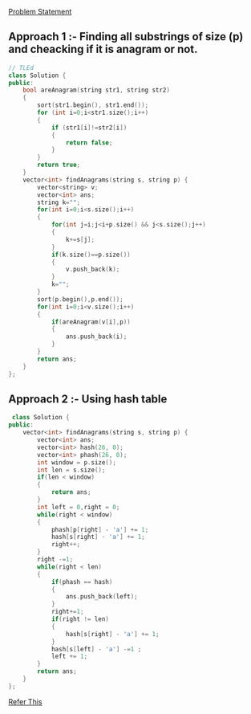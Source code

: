 [Problem Statement](https://leetcode.com/problems/find-all-anagrams-in-a-string/)

## Approach 1 :- Finding all substrings of size (p) and cheacking if it is anagram or not.

```cpp
// TLEd
class Solution {
public:
    bool areAnagram(string str1, string str2)
    {
        sort(str1.begin(), str1.end());
        for (int i=0;i<str1.size();i++)
        {
            if (str1[i]!=str2[i])
            {
                return false;
            }
        }
        return true;
    }
    vector<int> findAnagrams(string s, string p) {
        vector<string> v;
        vector<int> ans;
        string k="";
        for(int i=0;i<s.size();i++)
        {
            for(int j=i;j<i+p.size() && j<s.size();j++)
            {
                k+=s[j];
            }
            if(k.size()==p.size())
            {
                v.push_back(k);   
            }
            k="";
        }
        sort(p.begin(),p.end());
        for(int i=0;i<v.size();i++)
        {
            if(areAnagram(v[i],p))
            {
                ans.push_back(i);
            }
        }
        return ans;
    }
};
```

## Approach 2 :- Using hash table

```cpp
 class Solution {
public:
    vector<int> findAnagrams(string s, string p) {
        vector<int> ans;
        vector<int> hash(26, 0);
        vector<int> phash(26, 0);
        int window = p.size();
        int len = s.size();
        if(len < window)
        {
            return ans;
        }
        int left = 0,right = 0;
        while(right < window)
        {
            phash[p[right] - 'a'] += 1;
            hash[s[right] - 'a'] += 1;
            right++;
        }
        right -=1;
        while(right < len)
        {
            if(phash == hash)
            {
                ans.push_back(left);
            }
            right+=1;
            if(right != len)
            {
                hash[s[right] - 'a'] += 1;
            }
            hash[s[left] - 'a'] -=1 ;
            left += 1;
        }
        return ans;
    }
};
```
[Refer This](https://leetcode.com/problems/find-all-anagrams-in-a-string/solutions/1739169/c-sliding-window-hash-table-intuitive/)

